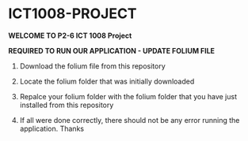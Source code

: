 # ICT1008-PROJECT

**WELCOME TO P2-6 ICT 1008 Project**

**REQUIRED TO RUN OUR APPLICATION - UPDATE FOLIUM FILE**
1) Download the folium file from this repository 

2) Locate the folium folder that was initially downloaded

3) Repalce your folium folder with the folium folder that you have just installed from this repository

4) If all were done correctly, there should not be any error running the application. Thanks
